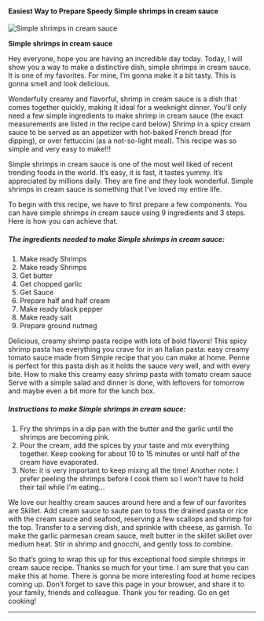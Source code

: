             

#### Easiest Way to Prepare Speedy Simple shrimps in cream sauce

![Simple shrimps in cream sauce](https://img-global.cpcdn.com/recipes/5425843524861952/751x532cq70/simple-shrimps-in-cream-sauce-recipe-main-photo.jpg)

**Simple shrimps in cream sauce**

Hey everyone, hope you are having an incredible day today. Today, I will show you a way to make a distinctive dish, simple shrimps in cream sauce. It is one of my favorites. For mine, I’m gonna make it a bit tasty. This is gonna smell and look delicious.

Wonderfully creamy and flavorful, shrimp in cream sauce is a dish that comes together quickly, making it ideal for a weeknight dinner. You'll only need a few simple ingredients to make shrimp in cream sauce (the exact measurements are listed in the recipe card below) Shrimp in a spicy cream sauce to be served as an appetizer with hot-baked French bread (for dipping), or over fettuccini (as a not-so-light meal). This recipe was so simple and very easy to make!!!

Simple shrimps in cream sauce is one of the most well liked of recent trending foods in the world. It’s easy, it is fast, it tastes yummy. It’s appreciated by millions daily. They are fine and they look wonderful. Simple shrimps in cream sauce is something that I’ve loved my entire life.

To begin with this recipe, we have to first prepare a few components. You can have simple shrimps in cream sauce using 9 ingredients and 3 steps. Here is how you can achieve that.

##### The ingredients needed to make Simple shrimps in cream sauce:

1.  Make ready Shrimps
2.  Make ready Shrimps
3.  Get butter
4.  Get chopped garlic
5.  Get Sauce
6.  Prepare half and half cream
7.  Make ready black pepper
8.  Make ready salt
9.  Prepare ground nutmeg

Delicious, creamy shrimp pasta recipe with lots of bold flavors! This spicy shrimp pasta has everything you crave for in an Italian pasta: easy creamy tomato sauce made from Simple recipe that you can make at home. Penne is perfect for this pasta dish as it holds the sauce very well, and with every bite. How to make this creamy easy shrimp pasta with tomato cream sauce Serve with a simple salad and dinner is done, with leftovers for tomorrow and maybe even a bit more for the lunch box.

##### Instructions to make Simple shrimps in cream sauce:

1.  Fry the shrimps in a dip pan with the butter and the garlic until the shrimps are becoming pink.
2.  Pour the cream, add the spices by your taste and mix everything together. Keep cooking for about 10 to 15 minutes or until half of the cream have evaporated.
3.  Note: it is very important to keep mixing all the time! Another note: I prefer peeling the shrimps before I cook them so I won't have to hold their tail while I'm eating…

We love our healthy cream sauces around here and a few of our favorites are Skillet. Add cream sauce to saute pan to toss the drained pasta or rice with the cream sauce and seafood, reserving a few scallops and shrimp for the top. Transfer to a serving dish, and sprinkle with cheese, as garnish. To make the garlic parmesan cream sauce, melt butter in the skillet skillet over medium heat. Stir in shrimp and gnocchi, and gently toss to combine.

So that’s going to wrap this up for this exceptional food simple shrimps in cream sauce recipe. Thanks so much for your time. I am sure that you can make this at home. There is gonna be more interesting food at home recipes coming up. Don’t forget to save this page in your browser, and share it to your family, friends and colleague. Thank you for reading. Go on get cooking!

* * *